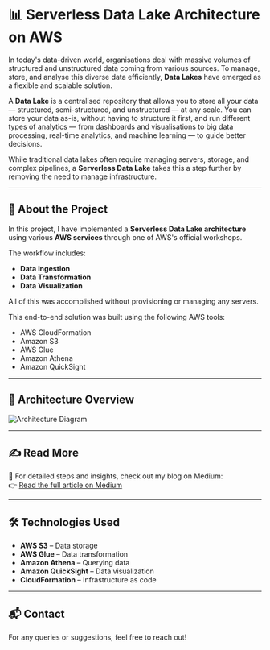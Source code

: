 # 📊 Serverless Data Lake Architecture on AWS

In today's data-driven world, organisations deal with massive volumes of structured and unstructured data coming from various sources. To manage, store, and analyse this diverse data efficiently, **Data Lakes** have emerged as a flexible and scalable solution.

A **Data Lake** is a centralised repository that allows you to store all your data — structured, semi-structured, and unstructured — at any scale. You can store your data as-is, without having to structure it first, and run different types of analytics — from dashboards and visualisations to big data processing, real-time analytics, and machine learning — to guide better decisions.

While traditional data lakes often require managing servers, storage, and complex pipelines, a **Serverless Data Lake** takes this a step further by removing the need to manage infrastructure.

---

## 🚀 About the Project

In this project, I have implemented a **Serverless Data Lake architecture** using various **AWS services** through one of AWS's official workshops.

The workflow includes:

- **Data Ingestion**
- **Data Transformation**
- **Data Visualization**

All of this was accomplished without provisioning or managing any servers.

This end-to-end solution was built using the following AWS tools:

- AWS CloudFormation
- Amazon S3
- AWS Glue
- Amazon Athena
- Amazon QuickSight

---

## 🧱 Architecture Overview

![Architecture Diagram](images/architecture.png)
<!-- Replace with your actual image path or link -->

---

## ✍️ Read More

📖 For detailed steps and insights, check out my blog on Medium:  
👉 [Read the full article on Medium](https://your-medium-post-link.com)
<!-- Replace with your actual Medium URL -->

---

## 🛠 Technologies Used

- **AWS S3** – Data storage  
- **AWS Glue** – Data transformation  
- **Amazon Athena** – Querying data  
- **Amazon QuickSight** – Data visualization  
- **CloudFormation** – Infrastructure as code  

---

## 📬 Contact

For any queries or suggestions, feel free to reach out!

